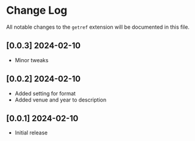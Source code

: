 # Change Log

All notable changes to the `getref` extension will be documented in this file.

## [0.0.3] 2024-02-10

- Minor tweaks

## [0.0.2] 2024-02-10

- Added setting for format
- Added venue and year to description

## [0.0.1] 2024-02-10

- Initial release
